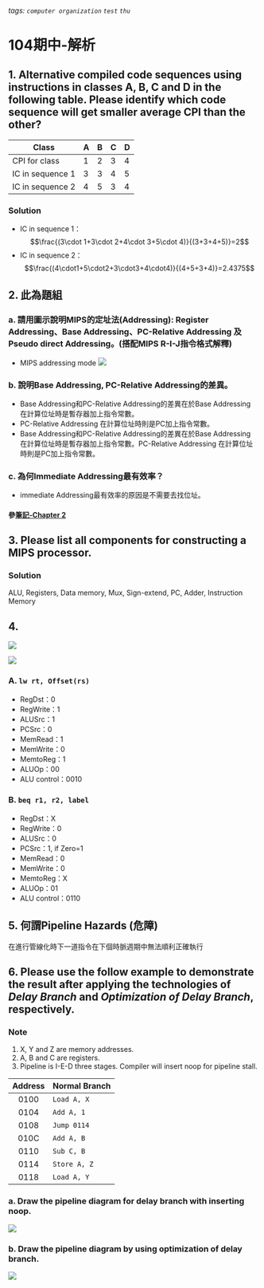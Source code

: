 ###### tags: `computer organization` `test` `thu`
# 104期中-解析

## 1. Alternative compiled code sequences using instructions in classes A, B, C and D in the following table. Please identify which code sequence will get smaller average CPI than the other?
| Class             | A | B | C | D |
| ----------------- | - | - | - | - |
| CPI for class     | 1 | 2 | 3 | 4 |
| IC in sequence 1  | 3 | 3 | 4 | 5 |
| IC in sequence 2  | 4 | 5 | 3 | 4 |
### Solution
- IC in sequence 1：
$$\frac{(3\cdot 1+3\cdot 2+4\cdot 3+5\cdot 4)}{(3+3+4+5)}=2$$
- IC in sequence 2：$$\frac{(4\cdot1+5\cdot2+3\cdot3+4\cdot4)}{(4+5+3+4)}=2.4375$$

## 2. 此為題組
### a. 請用圖示說明MIPS的定址法(Addressing): Register Addressing、Base Addressing、PC-Relative Addressing 及Pseudo direct Addressing。(搭配MIPS R-I-J指令格式解釋)

- MIPS addressing mode
![](https://i.imgur.com/MdI3PTF.png)

### b. 說明Base Addressing, PC-Relative Addressing的差異。
-  Base Addressing和PC-Relative Addressing的差異在於Base  Addressing 在計算位址時是暫存器加上指令常數。
-  PC-Relative Addressing 在計算位址時則是PC加上指令常數。
-  Base Addressing和PC-Relative Addressing的差異在於Base Addressing 在計算位址時是暫存器加上指令常數。PC-Relative Addressing 在計算位址時則是PC加上指令常數。
### c. 為何Immediate Addressing最有效率？
* immediate Addressing最有效率的原因是不需要去找位址。

#### 參[筆記-Chapter 2](/2bLoHpJmS9WU81IlOeBHvQ)


## 3. Please list all components for constructing a MIPS processor.
### Solution
ALU, Registers, Data memory, Mux, Sign-extend, PC, Adder, Instruction Memory
## 4.
![](https://i.imgur.com/aTBRCSU.png)

![](https://i.imgur.com/zF1lP60.png)
### A. `lw rt, Offset(rs)` 
- RegDst：0
- RegWrite：1
- ALUSrc：1
- PCSrc：0
- MemRead：1
- MemWrite：0
- MemtoReg：1
- ALUOp：00
- ALU control：0010

### B. `beq r1, r2, label`
- RegDst：X
- RegWrite：0
- ALUSrc：0
- PCSrc：1, if Zero=1 
- MemRead：0
- MemWrite：0
- MemtoReg：X
- ALUOp：01
- ALU control：0110

## 5. 何謂Pipeline Hazards (危障)
在進行管線化時下一道指令在下個時脈週期中無法順利正確執行

## 6. Please use the follow example to demonstrate the result after applying the technologies of ***Delay Branch*** and ***Optimization of Delay Branch***, respectively. 

### Note
1. X, Y and Z are memory addresses.
2. A, B and C are registers.
3. Pipeline is I-E-D three stages. Compiler will insert noop for pipeline stall.


| Address | Normal Branch |
|:-------:| ------------- |
|  0100   | `Load A, X`   |
|  0104   | `Add A, 1`    |
|  0108   | `Jump 0114`   |
|  010C   | `Add A, B`    |
|  0110   | `Sub C, B`    |
|  0114   | `Store A, Z`  |
|  0118   | `Load A, Y`   |


### a. Draw the pipeline diagram for delay branch with inserting noop.
![](https://i.imgur.com/mV25N5k.jpg)


### b. Draw the pipeline diagram by using optimization of delay branch.
![](https://i.imgur.com/PkVR8wV.jpg)









